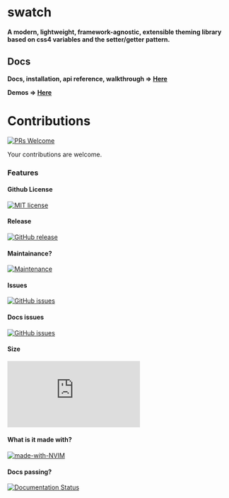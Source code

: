 # swatch

**A modern, lightweight, framework-agnostic, extensible theming library based on css4 variables and the setter/getter pattern.** 

## Docs

**Docs, installation, api reference, walkthrough => [Here](https://swatch.dev)**

**Demos => [Here](http://xyz.779.mx:3000/docs/examples)**



# Contributions

[![PRs Welcome](https://img.shields.io/badge/PRs-welcome-brightgreen.svg?style=flat-square)](http://makeapullrequest.com)

Your contributions are welcome.

### Features

#### Github License

[![MIT license](https://img.shields.io/badge/License-MIT-blue.svg)](https://lbesson.mit-license.org/)

#### Release

[![GitHub release](https://img.shields.io/github/release/Naereen/StrapDown.js.svg)](https://github.com/fwrlines/swatch/releases/)

#### Maintainance?

[![Maintenance](https://img.shields.io/badge/Maintained%3F-yes-green.svg)](https://github.com/fwrlines/swatch/graphs/commit-activity)

#### Issues

[![GitHub issues](https://img.shields.io/github/issues/Naereen/StrapDown.js.svg)](https://github.com/fwrlines/swatch/issues)

#### Docs issues

[![GitHub issues](https://img.shields.io/github/issues/Naereen/StrapDown.js.svg)](https://github.com/fwrlines/swatch-docs/issues)

#### Size

[![Only 32 Kb](https://badge-size.herokuapp.com/Naereen/StrapDown.js/master/strapdown.min.js)](https://github.com/fwrlines/swatch/blob/master/main.min.css)

#### What is it made with?

[![made-with-NVIM](https://img.shields.io/badge/Made%20with-NVIM-1f425f.svg)](https://github.com/neovim/neovim)

#### Docs passing?

[![Documentation Status](https://readthedocs.org/projects/ansicolortags/badge/?version=latest)](https://github.com/fwrlines/swatch-docs)

